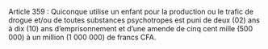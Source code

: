 Article 359 : Quiconque utilise un enfant pour la production ou le trafic de drogue et/ou de toutes substances psychotropes est puni de deux (02) ans à dix (10) ans d’emprisonnement et d’une amende de cinq cent mille (500 000) à un million (1 000 000) de francs CFA.